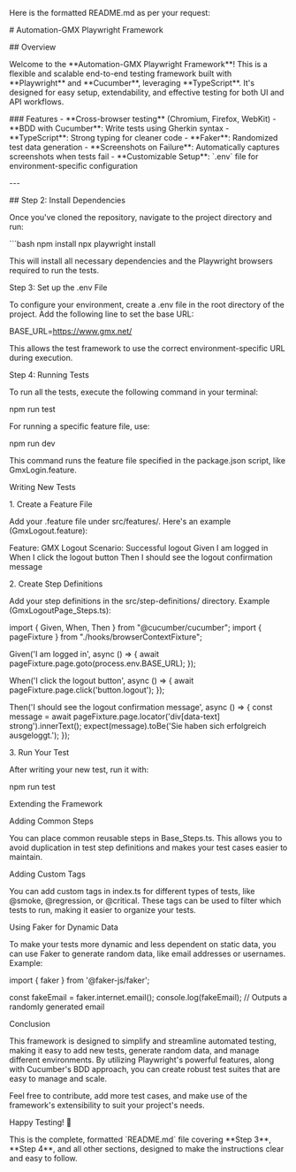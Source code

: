Here is the formatted README.md as per your request:

\# Automation-GMX Playwright Framework

\## Overview

Welcome to the \*\*Automation-GMX Playwright Framework\*\*! This is a
flexible and scalable end-to-end testing framework built with
\*\*Playwright\*\* and \*\*Cucumber\*\*, leveraging \*\*TypeScript\*\*.
It's designed for easy setup, extendability, and effective testing for
both UI and API workflows.

\### Features - \*\*Cross-browser testing\*\* (Chromium, Firefox,
WebKit) - \*\*BDD with Cucumber\*\*: Write tests using Gherkin syntax -
\*\*TypeScript\*\*: Strong typing for cleaner code - \*\*Faker\*\*:
Randomized test data generation - \*\*Screenshots on Failure\*\*:
Automatically captures screenshots when tests fail - \*\*Customizable
Setup\*\*: \`.env\` file for environment-specific configuration

\-\--

\## Step 2: Install Dependencies

Once you\'ve cloned the repository, navigate to the project directory
and run:

\`\`\`bash npm install npx playwright install

This will install all necessary dependencies and the Playwright browsers
required to run the tests.

Step 3: Set up the .env File

To configure your environment, create a .env file in the root directory
of the project. Add the following line to set the base URL:

BASE_URL=https://www.gmx.net/

This allows the test framework to use the correct environment-specific
URL during execution.

Step 4: Running Tests

To run all the tests, execute the following command in your terminal:

npm run test

For running a specific feature file, use:

npm run dev

This command runs the feature file specified in the package.json script,
like GmxLogin.feature.

Writing New Tests

1\. Create a Feature File

Add your .feature file under src/features/. Here's an example
(GmxLogout.feature):

Feature: GMX Logout Scenario: Successful logout Given I am logged in
When I click the logout button Then I should see the logout confirmation
message

2\. Create Step Definitions

Add your step definitions in the src/step-definitions/ directory.
Example (GmxLogoutPage_Steps.ts):

import { Given, When, Then } from \"@cucumber/cucumber\"; import {
pageFixture } from \"./hooks/browserContextFixture\";

Given(\'I am logged in\', async () =\> { await
pageFixture.page.goto(process.env.BASE_URL); });

When(\'I click the logout button\', async () =\> { await
pageFixture.page.click(\'button.logout\'); });

Then(\'I should see the logout confirmation message\', async () =\> {
const message = await pageFixture.page.locator(\'div\[data-text\]
strong\').innerText(); expect(message).toBe(\'Sie haben sich erfolgreich
ausgeloggt.\'); });

3\. Run Your Test

After writing your new test, run it with:

npm run test

Extending the Framework

Adding Common Steps

You can place common reusable steps in Base_Steps.ts. This allows you to
avoid duplication in test step definitions and makes your test cases
easier to maintain.

Adding Custom Tags

You can add custom tags in index.ts for different types of tests, like
\@smoke, \@regression, or \@critical. These tags can be used to filter
which tests to run, making it easier to organize your tests.

Using Faker for Dynamic Data

To make your tests more dynamic and less dependent on static data, you
can use Faker to generate random data, like email addresses or
usernames. Example:

import { faker } from \'@faker-js/faker\';

const fakeEmail = faker.internet.email(); console.log(fakeEmail); //
Outputs a randomly generated email

Conclusion

This framework is designed to simplify and streamline automated testing,
making it easy to add new tests, generate random data, and manage
different environments. By utilizing Playwright's powerful features,
along with Cucumber's BDD approach, you can create robust test suites
that are easy to manage and scale.

Feel free to contribute, add more test cases, and make use of the
framework's extensibility to suit your project's needs.

Happy Testing! 🚀

This is the complete, formatted \`README.md\` file covering \*\*Step
3\*\*, \*\*Step 4\*\*, and all other sections, designed to make the
instructions clear and easy to follow.
